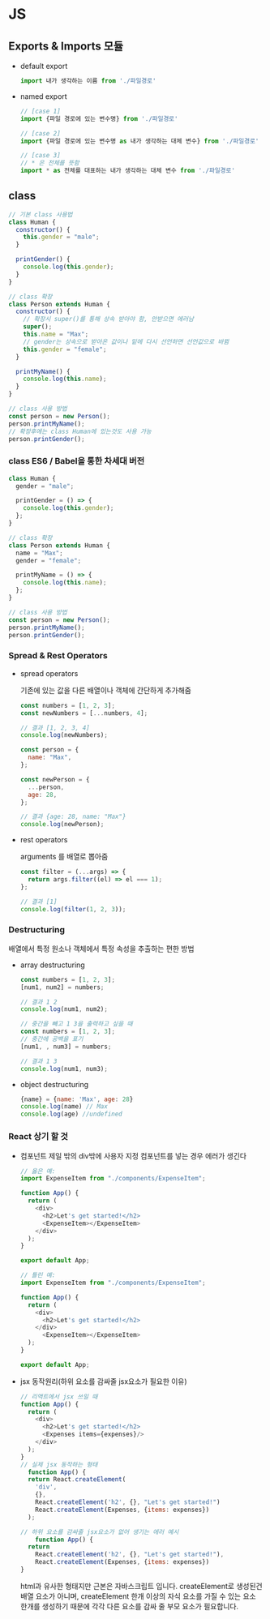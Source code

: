 # JS

## Exports & Imports 모듈

- default export
  ```js
  import 내가 생각하는 이름 from './파일경로'
  ```
- named export

  ```js
  // [case 1]
  import {파일 경로에 있는 변수명} from './파일경로'

  // [case 2]
  import {파일 경로에 있는 변수명 as 내가 생각하는 대체 변수} from './파일경로'

  // [case 3]
  // * 은 전체를 뜻함
  import * as 전체를 대표하는 내가 생각하는 대체 변수 from './파일경로'
  ```

## class

```js
// 기본 class 사용법
class Human {
  constructor() {
    this.gender = "male";
  }

  printGender() {
    console.log(this.gender);
  }
}

// class 확장
class Person extends Human {
  constructor() {
    // 확장시 super()를 통해 상속 받아야 함, 안받으면 에러남
    super();
    this.name = "Max";
    // gender는 상속으로 받아온 값이나 밑에 다시 선언하면 선언값으로 바뀜
    this.gender = "female";
  }

  printMyName() {
    console.log(this.name);
  }
}

// class 사용 방법
const person = new Person();
person.printMyName();
// 확장후에는 class Human에 있는것도 사용 가능
person.printGender();
```

### class ES6 / Babel을 통한 차세대 버전

```js
class Human {
  gender = "male";

  printGender = () => {
    console.log(this.gender);
  };
}

// class 확장
class Person extends Human {
  name = "Max";
  gender = "female";

  printMyName = () => {
    console.log(this.name);
  };
}

// class 사용 방법
const person = new Person();
person.printMyName();
person.printGender();
```

### Spread & Rest Operators

- spread operators

  기존에 있는 값을 다른 배열이나 객체에 간단하게 추가해줌

  ```js
  const numbers = [1, 2, 3];
  const newNumbers = [...numbers, 4];

  // 결과 [1, 2, 3, 4]
  console.log(newNumbers);

  const person = {
    name: "Max",
  };

  const newPerson = {
    ...person,
    age: 28,
  };

  // 결과 {age: 28, name: "Max"}
  console.log(newPerson);
  ```

- rest operators

  arguments 를 배열로 뽑아줌

  ```js
  const filter = (...args) => {
    return args.filter((el) => el === 1);
  };

  // 결과 [1]
  console.log(filter(1, 2, 3));
  ```

### Destructuring

배열에서 특정 원소나 객체에서 특정 속성을 추출하는 편한 방법

- array destructuring

  ```js
  const numbers = [1, 2, 3];
  [num1, num2] = numbers;

  // 결과 1 2
  console.log(num1, num2);
  ```

  ```js
  // 중간을 빼고 1 3을 출력하고 싶을 때
  const numbers = [1, 2, 3];
  // 중간에 공백을 표기
  [num1, , num3] = numbers;

  // 결과 1 3
  console.log(num1, num3);
  ```

- object destructuring

  ```js
  {name} = {name: 'Max', age: 28}
  console.log(name) // Max
  console.log(age) //undefined
  ```

### React 상기 할 것

- 컴포넌트 제일 밖의 div밖에 사용자 지정 컴포넌트를 넣는 경우 에러가 생긴다

  ```js
  // 옳은 예:
  import ExpenseItem from "./components/ExpenseItem";

  function App() {
    return (
      <div>
        <h2>Let's get started!</h2>
        <ExpenseItem></ExpenseItem>
      </div>
    );
  }

  export default App;

  // 틀린 예:
  import ExpenseItem from "./components/ExpenseItem";

  function App() {
    return (
      <div>
        <h2>Let's get started!</h2>
      </div>
        <ExpenseItem></ExpenseItem>
    );
  }

  export default App;
  ```

- jsx 동작원리(하위 요소를 감싸줄 jsx요소가 필요한 이유)

  ```js
  // 리액트에서 jsx 쓰일 때
  function App() {
    return (
      <div>
        <h2>Let's get started!</h2>
        <Expenses items={expenses}/>
      </div>
    );
  }
  // 실제 jsx 동작하는 형태
    function App() {
    return React.createElement(
      'div',
      {},
      React.createElement('h2', {}, "Let's get started!")
      React.createElement(Expenses, {items: expenses})
    );

  // 하위 요소를 감싸줄 jsx요소가 없어 생기는 에러 예시
      function App() {
    return 
      React.createElement('h2', {}, "Let's get started!"),
      React.createElement(Expenses, {items: expenses})
  }
  ```
  html과 유사한 형태지만 근본은 자바스크립트 입니다. createElement로 생성된건 배열 요소가 아니며, createElement 한개 이상의 자식 요소를 가질 수 있는 요소 한개를 생성하기 때문에 각각 다른 요소를 감싸 줄 부모 요소가 필요합니다.